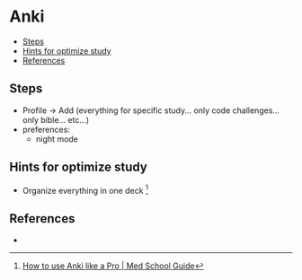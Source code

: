 # Anki

<!-- toc -->

- [Steps](#steps)
- [Hints for optimize study](#hints-for-optimize-study)
- [References](#references)

<!-- tocstop -->

## Steps

- Profile -> Add (everything for specific study... only code challenges... only bible... etc...)
- preferences:
  - night mode

## Hints for optimize study

- Organize everything in one deck [^1]

## References

- [^1]: [How to use Anki like a Pro | Med School Guide](https://www.youtube.com/watch?v=L33_JNGid4M&list=PLAwi1RbowI0zk-lgZQskR-WnKgF4qVvM2&index=5)
